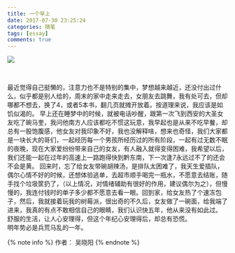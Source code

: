```yaml
---
title: 一个早上
date: 2017-07-30 23:25:24
categories: 随笔
tags: [essay]
comments: true
---
```

![](http://osej1thz9.bkt.clouddn.com/static/images/essay0730.jpg)

<br/>

<!-- more -->

最近觉得自己挺懒的，注意力也不是特别的集中，梦想越来越近，还没付出过什么，似乎都是别人给的，周末的家中走来走去，女朋友去跳舞，我有处可去，但却哪都不想去，换了4，或者5本书，翻几页就摊开放着。按道理来说，我应该是如饥似渴的。
早上还在睡梦中的时候，就被电话吵醒，跟第一次飞到西安的大圣女友吃了碗马奎，我问他南方人应该都吃不惯这玩意，我早起也是从来不吃早餐，却总有一股饱腹感，他女友对我印象不好，我也没解释啥，想来也奇怪，我们大家都是一块长大的哥们，一起经历每一个男孩所经历过的所有阶段，一起有过无数不眠的夜晚，现在大家爱纷纷带来自己的女友，有人融入就得变得困难，我希望以后，我们还能一起在过年的高速上一路跑得快到黔东南，下一次逢7永远过不了的还会不会是黄。
回来时，忘了给女友带碗胡辣汤，是排队太困难了，我天生爱插队，偶尔心情不好的时候，还想体验逃单，去超市顺手喝完一瓶水，不愿意去结账，随手找个垃圾筐扔了，（以上情况，对情绪辅助有很好的作用，建议偶尔为之），但慢慢的，我连付钱时的单子多少都不愿意去看一眼。回到家，给女友热了个速冻包子，然后，我就接着玩我的树莓派，很出奇的不久后，女友做了一碗面，给我端了进来，我真的有点不敢相信自己的眼睛，我们认识快五年，他从来没有如此过。
舒服的生活，让人心安理得，但这个年纪心安理得后，却总有恐慌。  
明年势必是兵荒马乱的一年。  

{% note info %} 作者：
                   吴晓阳 {% endnote %}


